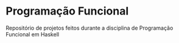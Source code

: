 # Programação Funcional
Repositório de projetos feitos durante a disciplina de Programação Funcional em Haskell 
